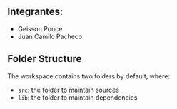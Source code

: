 
## Integrantes:

- Geisson Ponce
- Juan Camilo Pacheco

## Folder Structure

The workspace contains two folders by default, where:

- `src`: the folder to maintain sources
- `lib`: the folder to maintain dependencies
